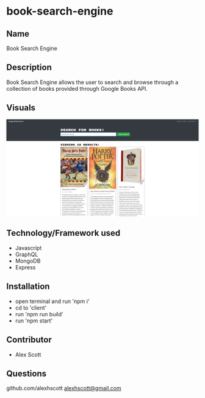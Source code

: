 # book-search-engine

## Name

Book Search Engine

## Description

Book Search Engine allows the user to search and browse through a collection of books provided through Google Books API.

## Visuals

![dashboard](./book-search-engine.png)

## Technology/Framework used

- Javascript
- GraphQL
- MongoDB
- Express

## Installation

- open terminal and run 'npm i'
- cd to 'client'
- run 'npm run build'
- run 'npm start'

## Contributor

* Alex Scott

## Questions

github.com/alexhscott
alexhscott@gmail.com